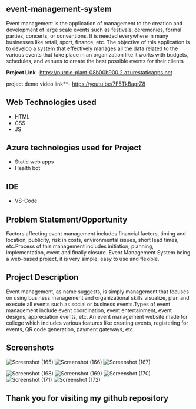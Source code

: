 ## event-management-system
Event management is the application of management to the creation and development of large scale events such as festivals, ceremonies, formal parties, concerts, or conventions. It is needed everywhere in many businesses like retail, sport, finance, etc. The objective of this application is to develop a system that effectively manages all the data related to the various events that take place in an organization like it works with budgets, schedules, and venues to create the best possible events for their clients

**Project Link** -https://purple-plant-08b00b900.2.azurestaticapps.net


project demo video link**- https://youtu.be/7F5TkBagrZ8

## Web Technologies used 
- HTML
- CSS
- JS 
## Azure technologies used for Project
- Static web apps
- Health bot

## IDE
- VS-Code
## Problem Statement/Opportunity
Factors affecting event management includes financial factors, timing and location, publicity, risk in costs, environmental issues, short lead times, etc.Process of this management includes initiation, planning, implementation, event and finally closure.
Event Management System being a web-based project, it is very simple, easy to use and flexible.

## Project Description
Event management, as name suggests, is simply management that focuses on using business management and organizational skills visualize, plan and execute all events such as social or business events.Types of event management include event coordination, event entertainment, event designs, appreciation events, etc.
An event management website made for college which includes various features like creating events, registering for events, QR code generation, payment gateways, etc.

## Screenshots
![Screenshot (165)](https://user-images.githubusercontent.com/124521963/226082419-a7877567-d125-4ff1-8dda-f495e21b5257.png)
![Screenshot (166)](https://user-images.githubusercontent.com/124521963/226082420-0225d7e5-778a-4fed-9de6-606735c7f829.png)
![Screenshot (167)](https://user-images.githubusercontent.com/124521963/226082422-66c8ce94-64f3-407f-8a57-0f02758241b2.png)

![Screenshot (168)](https://user-images.githubusercontent.com/124521963/226082432-5f07e00f-8821-432d-a4ba-a807b3107e69.png)
![Screenshot (169)](https://user-images.githubusercontent.com/124521963/226082435-a4314fc6-9249-4437-8161-1d69bc580005.png)
![Screenshot (170)](https://user-images.githubusercontent.com/124521963/226082449-bb983238-0fa1-4b18-9a3e-a44e0bf45c10.png)
![Screenshot (171)](https://user-images.githubusercontent.com/124521963/226082455-ed2b20c5-5c90-40ef-a579-ea7efa636a46.png)
![Screenshot (172)](https://user-images.githubusercontent.com/124521963/226082464-1407644a-2dfc-437d-9aa0-ac9ce064abc4.png)

## Thank you for visiting my github repository

